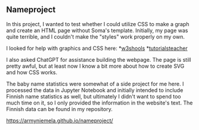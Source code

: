## Nameproject

In this project, I wanted to test whether I could utilize CSS to make a graph and create an HTML page without Soma's template. 
Initially, my page was quite terrible, and I couldn't make the "styles" work properly on my own. 

I looked for help with graphics and CSS here:
*[w3shools](https://www.w3schools.com/css/css_font_websafe.asp)
*[tutorialsteacher](https://www.tutorialsteacher.com/d3js/create-svg-chart-in-d3js)

I also asked ChatGPT for assistance building the webpage. The page is still pretty awful, but at least now I know a bit 
more about how to create SVG and how CSS works.

The baby name statistics were somewhat of a side project for me here. I processed the data in Jupyter Notebook and initially intended to include Finnish name statistics as well, but ultimately I didn't want to spend too much time on it, so I only provided the information in the website's text. The Finnish data can be found in my repository.

https://armyniemela.github.io/nameproject/
